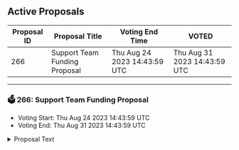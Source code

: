 ## Active Proposals

| Proposal ID | Proposal Title | Voting End Time | VOTED |
|-------------|----------------|-----------------|-------|
| 266 | Support Team Funding Proposal  | Thu Aug 24 2023 14:43:59 UTC | Thu Aug 31 2023 14:43:59 UTC | ⏳ NOT VOTED |

---

### 🗳 266: Support Team Funding Proposal 
- Voting Start: Thu Aug 24 2023 14:43:59 UTC
- Voting End: Thu Aug 31 2023 14:43:59 UTC

<details>
<summary>Proposal Text</summary>
 
This proposal is for on-chain funding of the Support Team through the period of Sept 1st to Nov 30 2023.nThe goal of this Support Team is to be a first line of defense for users on the Secret Network.nTo read the full proposal details and discussion, see https://forum.scrt.network/t/secret-support-sep-nov-23/7071.nTotal ask (3 months): 42,857 SCRT @ $.28
</details>
